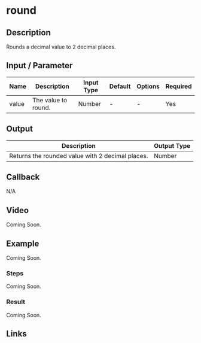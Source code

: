 # round

## Description

Rounds a decimal value to 2 decimal places.

## Input / Parameter

| Name | Description | Input Type | Default | Options | Required |
| ------ | ------ | ------ | ------ | ------ | ------ |
| value | The value to round. | Number | - | - | Yes |

## Output

| Description | Output Type |
| ------ | ------ |
| Returns the rounded value with 2 decimal places. | Number |

## Callback

N/A

## Video

Coming Soon.

<!-- Format: [![Video]({image-path}?raw=true)]({url-link}) -->

## Example

Coming Soon.

<!-- Share a scenario, like a user requirements. -->

### Steps

Coming Soon.

<!-- Show the steps and share some screenshots.

1. .....

Format: ![]({image-path}?raw=true) -->

### Result

Coming Soon.

<!-- Explain the output.

Format: ![]({image-path}?raw=true) -->

## Links